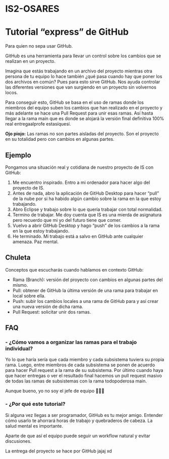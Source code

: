 # IS2-OSARES

# Tutorial “express” de GitHub

Para quien no sepa usar GitHub.

GitHub es una herramienta para llevar un control sobre los cambios que se realizan en un proyecto. 

Imagina que estás trabajando en un archivo del proyecto mientras otra persona de tu equipo lo hace también ¿qué pasa cuando hay que poner los dos archivos en común? Pues para esto sirve GitHub. Nos ayuda controlar las diferentes versiones que van surgiendo en un proyecto sin volvernos locos.

Para conseguir esto, GitHub se basa en el uso de ramas donde los miembros del equipo suben los cambios que han realizado en el proyecto y más adelante se hace una Pull Request para unir esas ramas. Así hasta llegar a la rama main que es donde se alojará la versión final definitiva 100% real entregaalprofe estasíquesí.

**Ojo piojo:** Las ramas no son partes aisladas del proyecto. Son el proyecto en su totalidad pero con cambios en algunas partes.

## Ejemplo
Pongamos una situación real y cotidiana de nuestro proyecto de IS con GitHub:

1. Me encuentro inspirado. Entro a mi ordenador para hacer algo del proyecto de IS.
2. Antes de nada, abro la aplicación de GitHub Desktop para hacer “pull” de la nube por si ha habido algún cambio sobre la rama en la que estoy trabajando.
3. Abro Eclipse y trabajo sobre lo que quería trabajar con total normalidad.
4. Termino de trabajar. Me doy cuenta que IS es una mierda de asignatura pero recuerdo que mi yo del futuro tiene que comer.
5. Vuelvo a abrir GitHub Desktop y hago “push” de los cambios a la rama en la que estoy trabajando.
6. He terminado. Mi trabajo está a salvo en GitHub ante cualquier amenaza. Paz mental.

## Chuleta
Conceptos que escucharás cuando hablamos en contexto GitHub:

- Rama (Branch): versión del proyecto con cambios en algunas partes del mismo.
- Pull: obtener de GitHub la última versión de una rama para trabajar en local sobre ella.
- Push: subir los cambios locales a una rama de GitHub para y así crear una nueva versión de dicha rama.
- Pull Request: solicitar unir dos ramas.

## FAQ
### - ¿Cómo vamos a organizar las ramas para el trabajo individual?
Yo lo que haría sería que cada miembro y cada subsistema tuviera su propia rama. Luego, entre miembros de cada subsistema se ponen de acuerdo para hacer Pull request a la rama de su subsistema. Por último cuando haya que hacer entregas o ver el resultado final hacemos un pull request masivo de todas las ramas de subsistemas con la rama todopoderosa main.

Aunque bueno, yo no soy el jefe de equipo 🤷🏻‍♂️

### - ¿Por qué este tutorial?
Si alguna vez llegas a ser programador, GitHub es tu mejor amigo. Entender cómo usarlo te ahorrará horas de trabajo y quebraderos de cabeza. La salud mental es importante.

Aparte de que así el equipo puede seguir un workflow natural y evitar discusiones.

La entrega del proyecto se hace por GitHub jajaj xd
